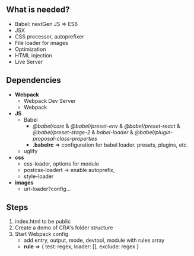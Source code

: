 ## What is needed?

- Babel: nextGen JS => ES6
- JSX
- CSS processor, autoprefixer
- File loader for images
- Optimization
- HTML injection
- Live Server

## Dependencies

- **Webpack**
  - Webpack Dev Server
  - Webpack
- **JS**
  - Babel
    - _@babel/core_ & _@babel/preset-env_ & _@babel/preset-react_ & _@babel/preset-stage-2_ & _babel-loader_ &
      _@babel/plugin-proposal-class-properties_
    - **.babelrc** => configuration for babel loader. presets, plugins, etc.
  - uglify
- **css**
  - css-loader, options for module
  - postcss-loadert -> enable autoprefix,
  - style-loader
- **images**
  - url-loader?config...

## Steps

1. index.html to be public
2. Create a demo of CRA's folder structure
3. Start Webpack config
   - add entry, output, mode, devtool, module with rules array
   - **rule** => { test: regex, loader: [], exclude: regex }
